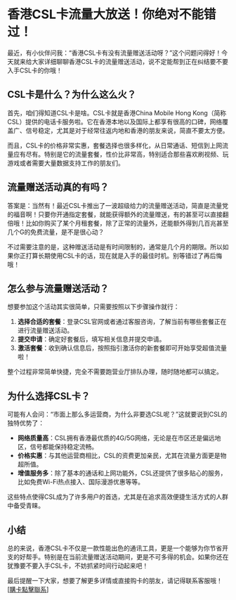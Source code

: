 # 香港CSL卡流量大放送！你绝对不能错过！

最近，有小伙伴问我：“香港CSL卡有没有流量赠送活动呀？”这个问题问得好！今天就来给大家详细聊聊香港CSL卡的流量赠送活动，说不定能帮到正在纠结要不要入手CSL卡的你哦！

## CSL卡是什么？为什么这么火？

首先，咱们得知道CSL卡是啥。CSL卡就是香港China Mobile Hong Kong（简称CSL）提供的电话卡服务啦。它在香港本地以及国际上都享有很高的口碑，网络覆盖广、信号稳定，尤其是对于经常往返内地和香港的朋友来说，简直不要太方便。

而且，CSL卡的价格非常实惠，套餐选择也很多样化，从日常通话、短信到上网流量应有尽有。特别是它的流量套餐，性价比非常高，特别适合那些喜欢刷视频、玩游戏或者需要大量数据支持工作的朋友们。

## 流量赠送活动真的有吗？

答案是：当然有！最近CSL卡推出了一波超级给力的流量赠送活动，简直是流量党的福音啊！只要你开通指定套餐，就能获得额外的流量赠送，有的甚至可以直接翻倍哦！比如你购买了某个月租套餐，除了正常的流量外，还能额外得到几百兆甚至几个G的免费流量，是不是很心动？

不过需要注意的是，这种赠送活动是有时间限制的，通常是几个月的期限。所以如果你正打算长期使用CSL卡的话，现在就是入手的最佳时机。别等错过了再后悔哦！

## 怎么参与流量赠送活动？

想要参加这个活动其实很简单，只需要按照以下步骤操作就行：

1. **选择合适的套餐**：登录CSL官网或者通过客服咨询，了解当前有哪些套餐正在进行流量赠送活动。
2. **提交申请**：确定好套餐后，填写相关信息并提交申请。
3. **激活套餐**：收到确认信息后，按照指引激活你的新套餐即可开始享受超值流量啦！

整个过程非常简单快捷，完全不需要跑营业厅排队办理，随时随地都可以搞定。

## 为什么选择CSL卡？

可能有人会问：“市面上那么多运营商，为什么非要选CSL呢？”这就要说到CSL的独特优势了：

- **网络质量高**：CSL拥有香港最优质的4G/5G网络，无论是在市区还是偏远地区，信号都能保持稳定流畅。
- **价格实惠**：与其他运营商相比，CSL的资费更加亲民，尤其在流量方面更是物超所值。
- **增值服务多**：除了基本的通话和上网功能外，CSL还提供了很多贴心的服务，比如免费Wi-Fi热点接入、国际漫游优惠等等。

这些特点使得CSL成为了许多用户的首选，尤其是在追求高效便捷生活方式的人群中备受青睐。

## 小结

总的来说，香港CSL卡不仅是一款性能出色的通讯工具，更是一个能够为你节省开支的好帮手。特别是在当前流量赠送活动期间，更是不可多得的机会。如果你还在犹豫要不要入手CSL卡，不妨抓紧时间行动起来吧！

最后提醒一下大家，想要了解更多详情或直接购卡的朋友，请记得联系客服哦！[[購卡點擊聯系](https://t.me/s/SXDXQF)]